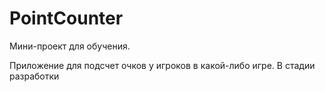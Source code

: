 # PointCounter

Мини-проект для обучения.

Приложение для подсчет очков у игроков в какой-либо игре.
В стадии разработки
